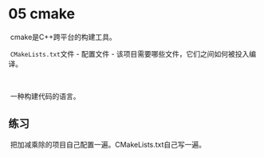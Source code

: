 # 05 cmake

​	cmake是C++跨平台的构建工具。

​	`CMakeLists.txt`文件 - 配置文件 - 该项目需要哪些文件，它们之间如何被投入编译。

​	

​	一种构建代码的语言。

## 练习

​	把加减乘除的项目自己配置一遍。CMakeLists.txt自己写一遍。